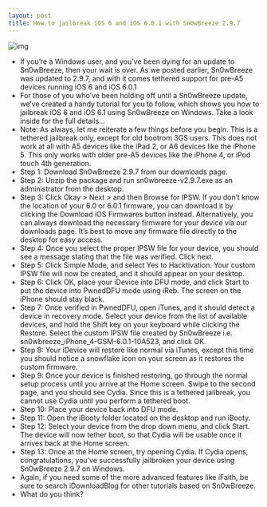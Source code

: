 ```yaml
---
layout: post
title: How to jailbreak iOS 6 and iOS 6.0.1 with Sn0wBreeze 2.9.7
---
```

![img](http://media.idownloadblog.com/wp-content/uploads/2012/11/Sn0wBreeze-2.9.7-Jailbreak-Windows-iPhone.jpg)
* If you’re a Windows user, and you’ve been dying for an update to Sn0wBreeze, then your wait is over. As we posted earlier, Sn0wBreeze was updated to 2.9.7, and with it comes tethered support for pre-A5 devices running iOS 6 and iOS 6.0.1
* For those of you who’ve been holding off until a Sn0wBreeze update, we’ve created a handy tutorial for you to follow, which shows you how to jailbreak iOS 6 and iOS 6.1 using Sn0wBreeze on Windows. Take a look inside for the full details…
* Note: As always, let me reiterate a few things before you begin. This is a tethered jailbreak only, except for old bootrom 3GS users. This does not work at all with A5 devices like the iPad 2, or A6 devices like the iPhone 5. This only works with older pre-A5 devices like the iPhone 4, or iPod touch 4th generation.
* Step 1: Download Sn0wBreeze 2.9.7 from our downloads page.
* Step 2: Unzip the package and run sn0wbreeze-v2.9.7.exe as an administrator from the desktop.
* Step 3: Click Okay > Next > and then Browse for IPSW. If you don’t know the location of your 6.0 or 6.0.1 firmware, you can download it by clicking the Download iOS Firmwares button instead. Alternatively, you can always download the necessary firmware for your device via our downloads page. It’s best to move any firmware file directly to the desktop for easy access.
* Step 4: Once you select the proper IPSW file for your device, you should see a message stating that the file was verified. Click next.
* Step 5: Click Simple Mode, and select Yes to Hacktivation. Your custom IPSW file will now be created, and it should appear on your desktop.
* Step 6: Click OK, place your iDevice into DFU mode, and click Start to put the device into PwnedDFU mode using iReb. The screen on the iPhone should stay black.
* Step 7: Once verified in PwnedDFU, open iTunes, and it should detect a device in recovery mode. Select your device from the list of available devices, and hold the Shift key on your keyboard while clicking the Restore. Select the custom IPSW file created by Sn0wBreeze i.e. sn0wbreeze_iPhone_4-GSM-6.0.1-10A523, and click OK.
* Step 8: Your iDevice will restore like normal via iTunes, except this time you should notice a snowflake icon on your screen as it restores the custom firmware.
* Step 9: Once your device is finished restoring, go through the normal setup process until you arrive at the Home screen. Swipe to the second page, and you should see Cydia. Since this is a tethered jailbreak, you cannot use Cydia until you perform a tethered boot.
* Step 10: Place your device back into DFU mode.
* Step 11: Open the iBooty folder located on the desktop and run iBooty.
* Step 12: Select your device from the drop down menu, and click Start. The device will now tether boot, so that Cydia will be usable once it arrives back at the Home screen.
* Step 13: Once at the Home screen, try opening Cydia. If Cydia opens, congratulations, you’ve successfully jailbroken your device using Sn0wBreeze 2.9.7 on Windows.
* Again, if you need some of the more advanced features like iFaith, be sure to search iDownloadBlog for other tutorials based on Sn0wBreeze.
* What do you think?

